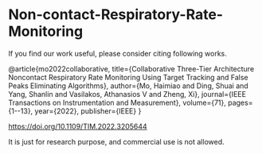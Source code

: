 # Non-contact-Respiratory-Rate-Monitoring

If you find our work useful, please consider citing following works.

@article{mo2022collaborative,
  title={Collaborative Three-Tier Architecture Noncontact Respiratory Rate Monitoring Using Target Tracking and False Peaks Eliminating Algorithms},
  author={Mo, Haimiao and Ding, Shuai and Yang, Shanlin and Vasilakos, Athanasios V and Zheng, Xi},
  journal={IEEE Transactions on Instrumentation and Measurement},
  volume={71},
  pages={1--13},
  year={2022},
  publisher={IEEE}
}


https://doi.org/10.1109/TIM.2022.3205644

It is just for research purpose, and commercial use is not allowed.

